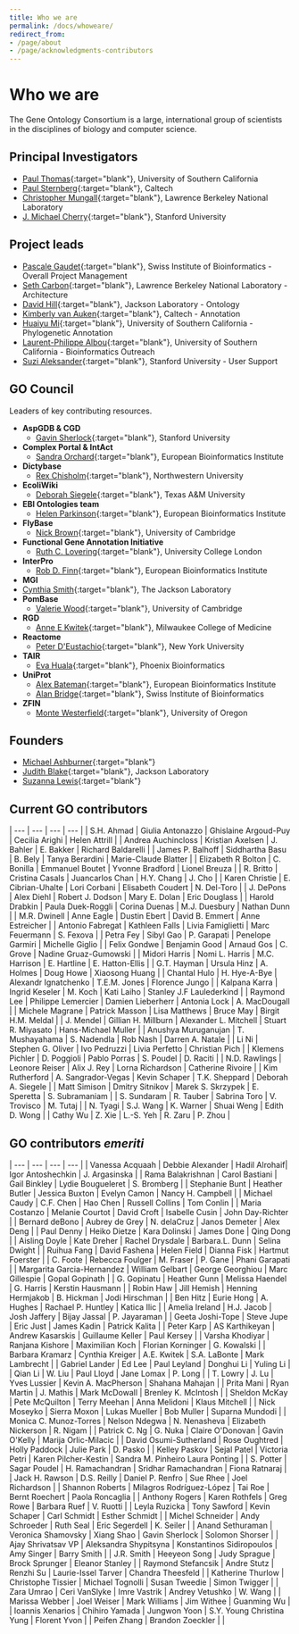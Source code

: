 ```yaml
---
title: Who we are
permalink: /docs/whoweare/
redirect_from: 
- /page/about
- /page/acknowledgments-contributors
---
```


# Who we are

The Gene Ontology Consortium is a large, international group of scientists in the disciplines of biology and computer science.

## Principal Investigators
+ [Paul Thomas](https://sites.google.com/usc.edu/thomaslab){:target="blank"}, University of Southern California
+ [Paul Sternberg](http://wormlab.caltech.edu/){:target="blank"}, Caltech
+ [Christopher Mungall](http://www.berkeleybop.org/people/chris-mungall){:target="blank"}, Lawrence Berkeley National Laboratory
+ [J. Michael Cherry](https://med.stanford.edu/profiles/j-michael-cherry){:target="blank"}, Stanford University


## Project leads
+ [Pascale Gaudet](https://orcid.org/0000-0003-1813-6857){:target="blank"}, Swiss Institute of Bioinformatics - Overall Project Management
+ [Seth Carbon](https://orcid.org/0000-0001-8244-1536){:target="blank"}, Lawrence Berkeley National Laboratory - Architecture
+ [David Hill](https://www.jax.org/research-and-faculty/faculty/research-scientists/david-hill){:target="blank"}, Jackson Laboratory - Ontology
+ [Kimberly van Auken](https://wormbase.org/resources/person/WBPerson1843){:target="blank"}, Caltech - Annotation
+ [Huaiyu Mi](https://keck.usc.edu/faculty-search/huaiyu-mi/){:target="blank"}, University of Southern California - Phylogenetic Annotation
+ [Laurent-Philippe Albou](https://orcid.org/0000-0001-5801-1974){:target="blank"}, University of Southern California - Bioinformatics Outreach
+ [Suzi Aleksander](https://cherrylab.stanford.edu/people/suzi-aleksander){:target="blank"}, Stanford University - User Support

## GO Council
Leaders of key contributing resources.
- __AspGDB & CGD__
  - [Gavin Sherlock](https://web.stanford.edu/group/sherlocklab/){:target="blank"}, Stanford University
- __Complex Portal & IntAct__
  - [Sandra Orchard](https://www.ebi.ac.uk/about/people/sandra-orchard){:target="blank"}, European Bioinformatics Institute  
- __Dictybase__
  - [Rex	Chisholm](https://www.feinberg.northwestern.edu/faculty-profiles/az/profile.html?xid=10466){:target="blank"}, Northwestern University
- __EcoliWiki__
  - [Deborah Siegele](https://www.bio.tamu.edu/faculty-page-deborah-siegele/){:target="blank"}, Texas A&M University
- __EBI Ontologies team__
  - [Helen	Parkinson](https://www.ebi.ac.uk/about/people/helen-parkinson){:target="blank"}, European Bioinformatics Institute
- __FlyBase__
  - [Nick	Brown](https://www.pdn.cam.ac.uk/directory/nick-brown){:target="blank"}, University of Cambridge
- __Functional Gene Annotation Initiative__
  - [Ruth C.	Lovering](https://iris.ucl.ac.uk/iris/browse/profile?upi=RCLOV36){:target="blank"}, University College London
- __InterPro__
  - [Rob D. Finn](https://www.ebi.ac.uk/about/people/rob-finn){:target="blank"}, European Bioinformatics Institute
-  __MGI__
  - [Cynthia Smith](https://www.jax.org/research-and-faculty/faculty/research-scientists/cynthia-smith){:target="blank"}, The Jackson Laboratory
- __PomBase__
  - [Valerie	Wood](https://www.sysbiol.cam.ac.uk/Investigators/val-wood){:target="blank"}, University of Cambridge
- __RGD__
  - [Anne E Kwitek](https://www.mcw.edu/departments/physiology/people/anne-e-kwitek-phd){:target="blank"}, Milwaukee College of Medicine
- __Reactome__
  - [Peter	D'Eustachio](https://orcid.org/0000-0002-5494-626X){:target="blank"}, New York University
- __TAIR__
  - [Eva Huala](https://orcid.org/0000-0003-4631-7241){:target="blank"}, Phoenix Bioinformatics
- __UniProt__
  - [Alex	Bateman](https://www.ebi.ac.uk/about/people/alex-bateman){:target="blank"}, European Bioinformatics Institute
  - [Alan Bridge](https://orcid.org/0000-0003-2148-9135){:target="blank"}, Swiss Institute of Bioinformatics
- __ZFIN__
  - [Monte	Westerfield](https://ion.uoregon.edu/content/monte-westerfield){:target="blank"}, University of Oregon
  
## Founders

- [Michael Ashburner](https://en.wikipedia.org/wiki/Michael_Ashburner){:target="blank"}
- [Judith Blake](https://en.wikipedia.org/wiki/Judith_Blake_(scientist)){:target="blank"}, Jackson Laboratory
- [Suzanna Lewis](https://en.wikipedia.org/wiki/Suzanna_Lewis){:target="blank"}

## Current GO contributors

| --- | --- | --- | --- |
| S.H.	Ahmad | Giulia	Antonazzo | Ghislaine	Argoud-Puy | Cecilia	Arighi | Helen	Attrill |
| Andrea	Auchincloss | Kristian	Axelsen | J.	Bahler | E.	Bakker | Richard	Baldarelli |
| James P.	Balhoff | Siddhartha	Basu | B.	Bely | Tanya	Berardini | Marie-Claude	Blatter |
| Elizabeth R	Bolton | C.	Bonilla | Emmanuel	Boutet | Yvonne	Bradford | Lionel	Breuza |
| R.	Britto | Cristina	Casals | Juancarlos	Chan | H.Y.	Chang | J.	Cho |
| Karen	Christie | E.	Cibrian-Uhalte | Lori	Corbani | Elisabeth	Coudert | N.	Del-Toro |
| J.	DePons | Alex	Diehl | Robert J.	Dodson | Mary E.	Dolan | Eric	Douglass |
| Harold	Drabkin | Paula	Duek-Roggli | Corina	Duenas | M.J.	Duesbury | Nathan	Dunn |
| M.R.	Dwinell | Anne	Eagle | Dustin	Ebert | David B.	Emmert | Anne	Estreicher |
| Antonio	Fabregat | Kathleen	Falls | Livia	Famiglietti | Marc	Feuermann | S.	Fexova |
| Petra	Fey | Sibyl	Gao | P.	Garapati | Penelope	Garmiri | Michelle	Giglio |
| Felix	Gondwe | Benjamin	Good | Arnaud	Gos | C.	Grove | Nadine	Gruaz-Gumowski |
| Midori	Harris | Nomi L.	Harris | M.C.	Harrison | E.	Hartline | E.	Hatton-Ellis |
| G.T.	Hayman | Ursula	Hinz | A.	Holmes | Doug	Howe | Xiaosong	Huang |
| Chantal	Hulo | H.	Hye-A-Bye | Alexandr 	Ignatchenko | T.E.M.	Jones | Florence	Jungo |
| Kalpana	Karra | Ingrid	Keseler | M.	Koch | Kati	Laiho | Stanley J.F	Laulederkind |
| Raymond	Lee | Philippe	Lemercier | Damien	Lieberherr | Antonia	Lock | A.	MacDougall |
| Michele	Magrane | Patrick	Masson | Lisa	Matthews | Bruce	May | Birgit H.M. Meldal |
| J.	Mendel | Gillian H.	Millburn | Alexander L.	Mitchell | Stuart R.	Miyasato | Hans-Michael	Muller |
| Anushya	Muruganujan | T.	Mushayahama | S.	Nadendla | Rob	Nash | Darren A.	Natale |
| Li	Ni | Stephen G.	Oliver | Ivo	Pedruzzi | Livia	Perfetto | Christian	Pich |
| Klemens	Pichler | D.	Poggioli | Pablo	Porras | S.	Poudel | D.	Raciti |
| N.D.	Rawlings | Leonore	Reiser | Alix J.	Rey | Lorna	Richardson | Catherine	Rivoire |
| Kim	Rutherford | A.	Sangrador-Vegas |  Kevin	Schaper | T.K.	Sheppard  | Deborah A.	Siegele |
| Matt	Simison | Dmitry	Sitnikov | Marek S.	Skrzypek | E.	Speretta | S.	Subramaniam |
| S.	Sundaram | R.	Tauber | Sabrina	Toro | V.	Trovisco | M.	Tutaj |
| N.	Tyagi | S.J.	Wang | K.	Warner | Shuai	Weng | Edith D.	Wong |
| Cathy	Wu |	Z.	Xie | L.-S.	Yeh | R.	Zaru | P.	Zhou |

## GO contributors *emeriti*

| --- | --- | --- | --- |
| Vanessa	Acquaah | Debbie Alexander | Hadil Alrohaif| Igor	Antoshechkin | J.	Argasinska |
| Rama	Balakrishnan | Carol	Bastiani |  Gail	Binkley | Lydie	Bougueleret | S.	Bromberg |
|	Stephanie	Bunt |	Heather	Butler | Jessica	Buxton |	Evelyn	Camon | Nancy H. Campbell |
|	Michael	Caudy |	C.F.	Chen | Hao Chen |	Russell	Collins |	Tom	Conlin |
|	Maria	Costanzo | Melanie	Courtot |	David	Croft |	Isabelle	Cusin |	John	Day-Richter |
|	Bernard	deBono | Aubrey	de Grey |	N.	delaCruz |	Janos	Demeter | Alex Deng |
|	Paul	Denny |	Heiko	Dietze |	Kara	Dolinski |	James	Done |	Qing	Dong |
| Aisling	Doyle |	Kate	Dreher | Rachel	Drysdale | Barbara.L.	Dunn |	Selina	Dwight |
|	Ruihua	Fang |	David	Fashena |	Helen	Field |	Dianna	Fisk |	Hartmut	Foerster |
|	C.	Foote |	Rebecca	Foulger |	M.	Fraser | P. Gane |	Phani	Garapati |
|	Margarita	Garcia-Hernandez |	William	Gelbart | George	Georghiou |	Marc	Gillespie |	Gopal	Gopinath |
|	G.	Gopinatu | Heather Gunn |	Melissa	Haendel |	G.	Harris |	Kerstin	Hausmann |
|	Robin	Haw |	Jill	Hemish |	Henning	Hermjakob |	B.	Hickman |	Jodi	Hirschman |
|	Ben	Hitz |	Eurie	Hong | A.	Hughes | Rachael P. Huntley |	Katica	Ilic |
|	Amelia	Ireland |	H.J.	Jacob |	Josh	Jaffery |	Bijay	Jassal |	P.	Jayaraman |
|	Geeta	Joshi-Tope |	Steve	Jupe | Eric Just |	James	Kadin |	Patrick	Kalita |
|	Peter	Karp |	AS	Karthikeyan |	Andrew	Kasarskis |	Guillaume	Keller |	Paul	Kersey |
| Varsha	Khodiyar |	Ranjana	Kishore | Maximilian	Koch |	Florian	Korninger |	G.	Kowalski |
| Barbara Kramarz |	Cynthia	Kreiger |	A.E.	Kwitek |  S.A.	LaBonte | Mark	Lambrecht |
|	Gabriel	Lander | Ed	Lee |	Paul	Leyland |	Donghui	Li |	Yuling	Li |
|	Qian	Li |	W.	Liu |	Paul	Lloyd |	Jane	Lomax | P.	Long |
|	T.	Lowry |	J.	Lu | Yves	Lussier | Kevin A.	MacPherson | Shahana	Mahajan |
|	Prita	Mani |	Ryan	Martin |	J.	Mathis | Mark	McDowall |	Brenley K.	McIntosh |
|	Sheldon	McKay |	Pete	McQuilton |	Terry	Meehan | Anna	Melidoni | Klaus Mitchell |
|	Nick	Moseyko |	Sierra	Moxon |	Lukas	Mueller |	Bob	Muller | Suparna	Mundodi |
|	Monica C.	Munoz-Torres |	Nelson	Ndegwa |	N.	Nenasheva |	Elizabeth	Nickerson |	R.	Nigam |
| Patrick C.	Ng |	G.	Nuka |	Claire	O'Donovan |	Gavin	O'Kelly |	Marija	Orlic-Milacic |
| David	Osumi-Sutherland |	Rose	Oughtred |	Holly	Paddock |	Julie	Park |	D.	Pasko |
|	Kelley	Paskov | Sejal Patel |	Victoria	Petri |	Karen	Pilcher-Kestin | Sandra M. Pinheiro	Laura	Ponting |
|	S.	Potter |	Sagar	Poudel |	H.	Ramachandran |	Sridhar	Ramachandran | Fiona Ratnaraj |
| Jack H. Rawson |	D.S.	Reilly |	Daniel P.	Renfro |	Sue	Rhee |	Joel	Richardson |
|	Shannon	Roberts |	Milagros	Rodríguez-López |	Tai	Roe |	Bernt	Roechert | Paola	Roncaglia |
| Anthony	Rogers | Karen	Rothfels | Greg Rowe |	Barbara	Ruef |	V.	Ruotti |
|	Leyla	Ruzicka | Tony	Sawford |	Kevin	Schaper |	Carl	Schmidt |	Esther	Schmidt |
|	Michel	Schneider |	Andy	Schroeder |	Ruth	Seal |	Eric	Segerdell |	K.	Seiler |
|	Anand	Sethuraman |	Veronica	Shamovsky |	Xiang	Shao |	Gavin	Sherlock |	Solomon	Shorser |
| Ajay	Shrivatsav VP | Aleksandra	Shypitsyna |	Konstantinos	Sidiropoulos |	Amy	Singer |	Barry	Smith |
|	J.R.	Smith |	Heeyeon	Song |	Judy	Sprague |	Brock	Sprunger |	Eleanor	Stanley |
|	Raymond	Stefancsik |	Andre	Stutz | Renzhi Su |	Laurie-Issel	Tarver |	Chandra	Theesfeld |
| Katherine Thurlow |	Christophe	Tissier |	Michael	Tognolli |	Susan	Tweedie |	Simon	Twigger |
|	Zara Umrao | Ceri	VanSlyke |	Imre	Vastrik |	Andrey	Vetushko |	W.	Wang |
|	Marissa	Webber |	Joel	Weiser |	Mark	Williams |	Jim	Withee |	Guanming	Wu |
|	Ioannis	Xenarios |	Chihiro	Yamada |	Jungwon	Yoon |	S.Y.	Young	Christina	Yung |	Florent	Yvon |
|	Peifen	Zhang |	Brandon	Zoeckler | |
